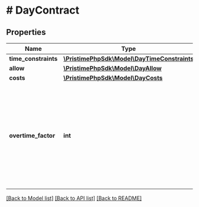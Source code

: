# # DayContract

## Properties

Name | Type | Description | Notes
------------ | ------------- | ------------- | -------------
**time_constraints** | [**\PristimePhpSdk\Model\DayTimeConstraints**](DayTimeConstraints.md) |  | [optional]
**allow** | [**\PristimePhpSdk\Model\DayAllow**](DayAllow.md) |  | [optional]
**costs** | [**\PristimePhpSdk\Model\DayCosts**](DayCosts.md) |  | [optional]
**overtime_factor** | **int** | Multiplier applied to overtime hours before adding to the worker&#39;s overtime balance. Values &gt;1 accumulate overtime debt faster. | [optional] [default to 1]

[[Back to Model list]](../../README.md#models) [[Back to API list]](../../README.md#endpoints) [[Back to README]](../../README.md)
